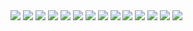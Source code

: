 <img src="/assets/sign-up.png">

<img src="/assets/newrepo1.png">

<img src="/assets/newrepo2.png">

<img src="/assets/namerepo.png">

<img src="/assets/clonerepo.png">

<img src="/assets/cloneterminal.png">

<img src="/assets/newfolder.png">

<img src="/assets/cdnewfolder.png">

<img src="/assets/movefilesin.png">

<img src="/assets/gitcommit.png">

<img src="/assets/gitpush.png">

<img src="/assets/enterpw.png">

<img src="/assets/githubnew.png">

<img src="/assets/deletefolder.png">
